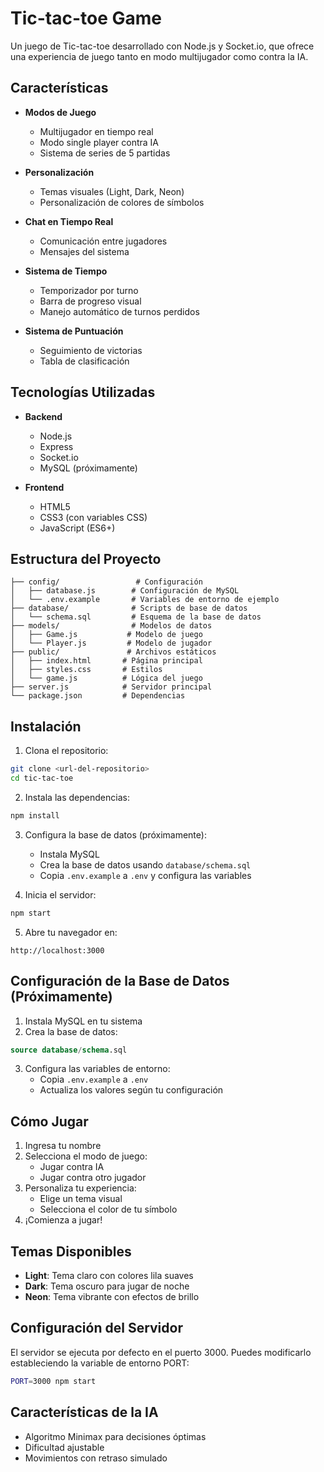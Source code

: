 # Tic-tac-toe Game

Un juego de Tic-tac-toe desarrollado con Node.js y Socket.io, que ofrece una experiencia de juego tanto en modo multijugador como contra la IA.

## Características

- **Modos de Juego**
  - Multijugador en tiempo real
  - Modo single player contra IA
  - Sistema de series de 5 partidas

- **Personalización**
  - Temas visuales (Light, Dark, Neon)
  - Personalización de colores de símbolos

- **Chat en Tiempo Real**
  - Comunicación entre jugadores
  - Mensajes del sistema

- **Sistema de Tiempo**
  - Temporizador por turno
  - Barra de progreso visual
  - Manejo automático de turnos perdidos

- **Sistema de Puntuación**
  - Seguimiento de victorias
  - Tabla de clasificación

## Tecnologías Utilizadas

- **Backend**
  - Node.js
  - Express
  - Socket.io
  - MySQL (próximamente)

- **Frontend**
  - HTML5
  - CSS3 (con variables CSS)
  - JavaScript (ES6+)

## Estructura del Proyecto

```
├── config/                 # Configuración
│   ├── database.js        # Configuración de MySQL
│   └── .env.example       # Variables de entorno de ejemplo
├── database/              # Scripts de base de datos
│   └── schema.sql         # Esquema de la base de datos
├── models/                # Modelos de datos
│   ├── Game.js           # Modelo de juego
│   └── Player.js         # Modelo de jugador
├── public/               # Archivos estáticos
│   ├── index.html       # Página principal
│   ├── styles.css       # Estilos
│   └── game.js          # Lógica del juego
├── server.js            # Servidor principal
└── package.json         # Dependencias
```

## Instalación

1. Clona el repositorio:
```bash
git clone <url-del-repositorio>
cd tic-tac-toe
```

2. Instala las dependencias:
```bash
npm install
```

3. Configura la base de datos (próximamente):
   - Instala MySQL
   - Crea la base de datos usando `database/schema.sql`
   - Copia `.env.example` a `.env` y configura las variables

4. Inicia el servidor:
```bash
npm start
```

5. Abre tu navegador en:
```
http://localhost:3000
```

## Configuración de la Base de Datos (Próximamente)

1. Instala MySQL en tu sistema
2. Crea la base de datos:
```sql
source database/schema.sql
```
3. Configura las variables de entorno:
   - Copia `.env.example` a `.env`
   - Actualiza los valores según tu configuración

## Cómo Jugar

1. Ingresa tu nombre
2. Selecciona el modo de juego:
   - Jugar contra IA
   - Jugar contra otro jugador
3. Personaliza tu experiencia:
   - Elige un tema visual
   - Selecciona el color de tu símbolo
4. ¡Comienza a jugar!

## Temas Disponibles

- **Light**: Tema claro con colores lila suaves
- **Dark**: Tema oscuro para jugar de noche
- **Neon**: Tema vibrante con efectos de brillo

## Configuración del Servidor

El servidor se ejecuta por defecto en el puerto 3000. Puedes modificarlo estableciendo la variable de entorno PORT:

```bash
PORT=3000 npm start
```

## Características de la IA

- Algoritmo Minimax para decisiones óptimas
- Dificultad ajustable
- Movimientos con retraso simulado
